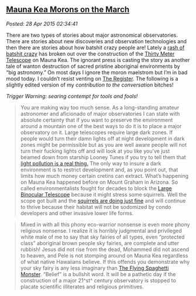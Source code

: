  
[Mauna Kea Morons on the March](https://bakerjd99.wordpress.com/2015/04/27/mauna-kea-morons-on-the-march/)
----------------------------------------------------------------------------------------------------------

*Posted: 28 Apr 2015 02:34:41*

There are two types of stories about major astronomical observatories.
There are stories about new discoveries and observation technologies and
then there are stories about how batshit crazy people are! Lately a
[rash of batshit
crazy](https://www.popsci.com/contentious-mauna-kea-telescope-website-downed-cyberattack)
has broken out over the construction of the [Thirty Meter
Telescope](https://www.tmt.org/) on Mauna Kea. The ignorant press is
casting the story as another tale of wanton destruction of sacred
pristine aboriginal environments by “big astronomy.” On most days I
ignore the moron maelstrom but I’m in bad mood today. I couldn’t resist
venting on [The
Register](https://www.theregister.co.uk/2015/04/27/environmental_protestors_hack_hawaiian_telescope_site/).
The following is a slightly edited version of my *contribution to the
conversation* bitches!

*Trigger Warning: searing contempt for tools and fools!*

> You are making way too much sense. As a long-standing amateur
> astronomer and aficionado of major observatories I can state with
> absolute certainty that if you want to preserve the environment around
> a mountain one of the best ways to do it is to place a major
> observatory on it. Large telescopes require large dark zones. If
> people would turn their damn lights off at night development in dark
> zones might be permissible but as you are well aware people will not
> turn their fucking lights off and will look at you like you’ve just
> beamed down from starship Looney Tunes if you try to tell them that
> [light pollution is a real thing.](https://www.darksky.org/) The only
> way to insure a dark environment is to restrict development and, as
> you point out, that limits how much money certain cretins can extract.
> What’s happening on Mauna Kea happened before on Mount Graham in
> Arizona. So called environmentalists fought for decades to block the
> [Large Binocular Telescope](https://www.lbto.org/) because it might
> stress some squirrels. Well the scope got built and the [squirrels are
> doing just
> fine](https://mgio.arizona.edu/sites/mgio/files/mgrscensus2010.pdf) and
> will continue to thrive because their habitat will not be sodomized by
> condo developers and other invasive lower life forms.

> Mixed in with all this phony eco-warrior nonsense is even more phony
> religious nonsense. I realize it is horribly judgmental and privileged
> white male of me to say that sky fairies of all types, even “protected
> class” aboriginal brown people sky fairies, are complete and utter
> rubbish! Jesus did not rise from the dead, Mohammed did not ascend to
> heaven, and Pele is not stomping around on Mauna Kea regardless of
> what native Hawaiians believe. If this offends you demonstrate why
> your sky fairy is any less imaginary than [The Flying Spaghetti
> Monster](https://www.venganza.org/). “Belief” is a bullshit word. It
> will be a pathetic day if the construction of a major 21^st^ century
> observatory is stopped to placate scientific illiterates and religious
> primitives.
